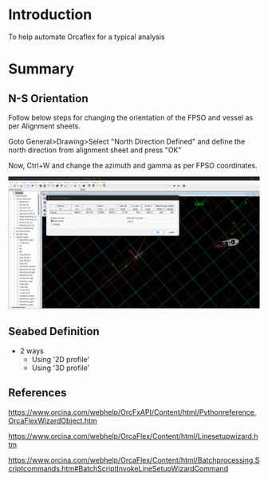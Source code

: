 # Introduction

To help automate Orcaflex for a typical analysis

# Summary

## N-S Orientation

Follow below steps for changing the orientation of the FPSO and vessel as per Alignment sheets.

Goto
General>Drawing>Select "North Direction Defined" and define the north direction from alignment sheet and press "OK"

Now, Ctrl+W and change the azimuth and gamma as per FPSO coordinates.

![define azimuth and gamma for vessel](azimuth_gamma_for_vessel_orientation.png)

## Seabed Definition

- 2 ways
  - Using '2D profile'
  - Using '3D profile'

## References

<https://www.orcina.com/webhelp/OrcFxAPI/Content/html/Pythonreference,OrcaFlexWizardObject.htm>

<https://www.orcina.com/webhelp/OrcaFlex/Content/html/Linesetupwizard.htm>

<https://www.orcina.com/webhelp/OrcaFlex/Content/html/Batchprocessing,Scriptcommands.htm#BatchScriptInvokeLineSetupWizardCommand>
